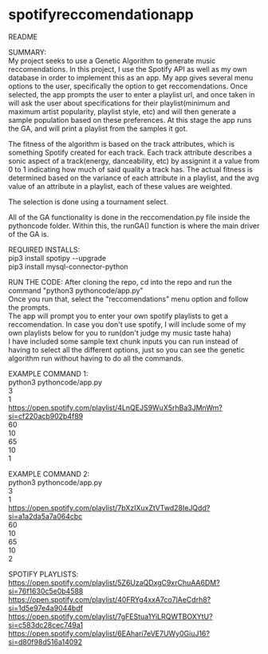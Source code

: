 # spotifyreccomendationapp
README

SUMMARY:  
My project seeks to use a Genetic Algorithm to generate music reccomendations. In this project, I use the Spotify API as well as my own database in order to implement this as an app. My app gives several menu options to the user, specifically the option to get reccomendations. Once selected, the app prompts the user to enter a playlist url, and once taken in will ask the user about specifications for their playlist(minimum and maximum artist popularity, playlist style, etc) and will then generate a sample population based on these preferences. At this stage the app runs the GA, and will print a playlist from the samples it got.  

The fitness of the algorithm is based on the track attributes, which is something Spotify created for each track. Each track attribute describes a sonic aspect of a track(energy, danceability, etc) by assignint it a value from 0 to 1 indicating how much of said quality a track has. The actual fitness is determined based on the variance of each attribute in a playlist, and the avg value of an attribute in a playlist, each of these values are weighted.  

The selection is done using a tournament select.  

All of the GA functionality is done in the reccomendation.py file inside the pythoncode folder. Within this, the runGA() function is where the main driver of the GA is.


REQUIRED INSTALLS:  
pip3 install spotipy --upgrade  
pip3 install mysql-connector-python  

RUN THE CODE:
After cloning the repo, cd into the repo and run the command "python3 pythoncode/app.py"  
Once you run that, select the "reccomendations" menu option and follow the prompts.  
The app will prompt you to enter your own spotify playlists to get a reccomendation. In case you don't use spotify, I will include some of my own playlists below for you to run(don't judge my music taste haha)  
I have included some sample text chunk inputs you can run instead of having to select all the different options, just so you can see the genetic algorithm run without having to do all the commands.  

EXAMPLE COMMAND 1:  
python3 pythoncode/app.py  
3  
1  
https://open.spotify.com/playlist/4LnQEJS9WuX5rhBa3JMnWm?si=cf220acb902b4f89  
60  
10  
65  
10  
1  

EXAMPLE COMMAND 2:  
python3 pythoncode/app.py  
3  
1  
https://open.spotify.com/playlist/7bXzIXuxZtVTwd28IeJQdd?si=a1a2da5a7a064cbc  
60  
10  
65  
10  
2  


SPOTIFY PLAYLISTS:
https://open.spotify.com/playlist/5Z6UzaQDxgC9xrChuAA6DM?si=76f1630c5e0b4588
https://open.spotify.com/playlist/40FRYg4xxA7co7lAeCdrh8?si=1d5e97e4a9044bdf
https://open.spotify.com/playlist/7gFEStua1YiLRQWTBOXYtU?si=c583dc28cec749a1
https://open.spotify.com/playlist/6EAhari7eVE7UWy0GiuJ16?si=d80f98d516a14092



